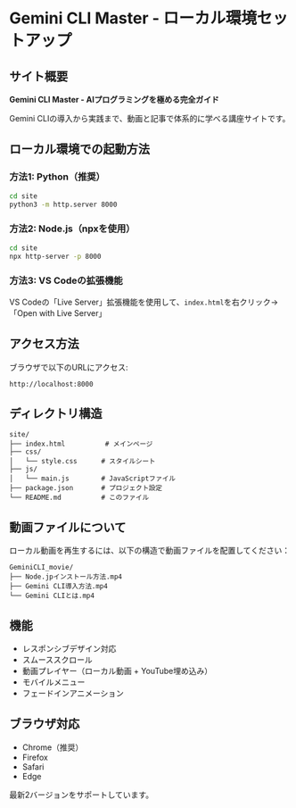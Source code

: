# Gemini CLI Master - ローカル環境セットアップ

## サイト概要
**Gemini CLI Master - AIプログラミングを極める完全ガイド**

Gemini CLIの導入から実践まで、動画と記事で体系的に学べる講座サイトです。

## ローカル環境での起動方法

### 方法1: Python（推奨）
```bash
cd site
python3 -m http.server 8000
```

### 方法2: Node.js（npxを使用）
```bash
cd site
npx http-server -p 8000
```

### 方法3: VS Codeの拡張機能
VS Codeの「Live Server」拡張機能を使用して、`index.html`を右クリック→「Open with Live Server」

## アクセス方法
ブラウザで以下のURLにアクセス:
```
http://localhost:8000
```

## ディレクトリ構造
```
site/
├── index.html          # メインページ
├── css/
│   └── style.css      # スタイルシート
├── js/
│   └── main.js        # JavaScriptファイル
├── package.json       # プロジェクト設定
└── README.md          # このファイル
```

## 動画ファイルについて
ローカル動画を再生するには、以下の構造で動画ファイルを配置してください：
```
GeminiCLI_movie/
├── Node.jpインストール方法.mp4
├── Gemini CLI導入方法.mp4
└── Gemini CLIとは.mp4
```

## 機能
- レスポンシブデザイン対応
- スムーススクロール
- 動画プレイヤー（ローカル動画 + YouTube埋め込み）
- モバイルメニュー
- フェードインアニメーション

## ブラウザ対応
- Chrome（推奨）
- Firefox
- Safari
- Edge

最新2バージョンをサポートしています。